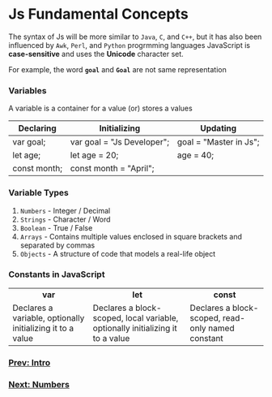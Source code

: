 # Js Fundamental Concepts
The syntax of Js will be more similar to `Java`, `C`, and `C++`, but it has also been influenced by `Awk`, `Perl`, and `Python` progrmming languages
JavaScript is **case-sensitive** and uses the **Unicode** character set. 

For example, the word **`goal`** and **`Goal`** are not same representation

### Variables 
A variable is a container for a value (or) stores a values

| **Declaring**  | **Initializing** | **Updating** |
| ------------- | ------------- | ------------- |
| var goal; | var goal = "Js Developer"; | goal = "Master in Js"; |
let age; | let age = 20; | age = 40; | |
const month; |const month = "April"; | |

### Variable Types
1. `Numbers` - Integer / Decimal
2. `Strings` - Character / Word
3. `Boolean` - True / False
4. `Arrays` - Contains multiple values enclosed in square brackets and separated by commas
5. `Objects` -  A structure of code that models a real-life object

### Constants in JavaScript
<table>
<tbody>
<tr align="center">
<td><strong>var</strong></td>
<td><strong>let</strong></td>
<td><strong>const</strong></td>
</tr>
<tr>
<td>
Declares a variable, optionally initializing it to a value
</td>
<td>
Declares a block-scoped, local variable, optionally initializing it to a value
</td>
<td>
Declares a block-scoped, read-only named constant
</td>
</tr>
</table>

<tr>
<td align="left"><h3><a href="/">Prev: Intro</a></h3></td>
<td align="right"><h3><a href="02-Number-Operators">Next: Numbers</a></h3></td>
</tr>
